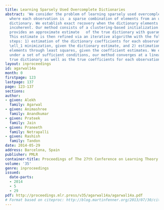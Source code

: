 ```yaml
---
title: Learning Sparsely Used Overcomplete Dictionaries
abstract: 'We consider the problem of learning sparsely used overcomplete dictionaries,
  where each observation is  a sparse combination of elements from an unknown overcomplete
  dictionary. We establish exact recovery when the dictionary elements are mutually
  incoherent. Our method consists of a clustering-based initialization step, which
  provides an approximate estimate   of the true dictionary with guaranteed accuracy.
  This estimate is then refined via an iterative algorithm with the following alternating
  steps: 1) estimation of the dictionary coefficients for each observation through
  \ell_1 minimization, given the dictionary estimate, and 2) estimation of the dictionary
  elements through least squares, given the coefficient estimates. We establish that,
  under a set of sufficient conditions, our method converges at a linear rate to the
  true dictionary as well as the true coefficients for each observation.'
layout: inproceedings
id: agarwal14a
month: 0
firstpage: 123
lastpage: 137
page: 123-137
sections: 
author:
- given: Alekh
  family: Agarwal
- given: Animashree
  family: Anandkumar
- given: Prateek
  family: Jain
- given: Praneeth
  family: Netrapalli
- given: Rashish
  family: Tandon
date: 2014-05-29
address: Barcelona, Spain
publisher: PMLR
container-title: Proceedings of The 27th Conference on Learning Theory
volume: '35'
genre: inproceedings
issued:
  date-parts:
  - 2014
  - 5
  - 29
pdf: http://proceedings.mlr.press/v35/agarwal14a/agarwal14a.pdf
# Format based on citeproc: http://blog.martinfenner.org/2013/07/30/citeproc-yaml-for-bibliographies/
---
```

